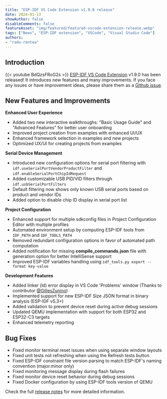 ```yaml
---
title: "ESP-IDF VS Code Extension v1.9.0 release"
date: 2024-01-13
showAuthor: false
disableComments: false
featureAsset: "img/featured/featured-vscode-extension-release.webp"
tags: ["News", "ESP-IDF extension", "VSCode", "Visual Studio Code"]
authors:
- "radu-rentea"
---
```


## Introduction
{{< youtube BdQzsFRoG2s >}}
[ESP-IDF VS Code Extension](https://github.com/espressif/vscode-esp-idf-extension) v1.9.0 has been released! It introduces new features and many improvements. If you face any issues or have improvement ideas, please share them as a [Github issue](https://github.com/espressif/vscode-esp-idf-extension/issues).

## New Features and Improvements

**Enhanced User Experience**
- Added two new interactive walkthroughs: "Basic Usage Guide" and "Advanced Features" for better user onboarding
- Improved project creation from examples with enhanced UI/UX
- Enhanced framework selection in examples and new projects
- Optimized UX/UI for creating projects from examples

**Serial Device Management**
- Introduced new configuration options for serial port filtering with `idf.useSerialPortVendorProductFilter` and `idf.enableSerialPortChipIdRequest`
- Added customizable USB PID/VID filters through `idf.usbSerialPortFilters`
- Default filtering now shows only known USB serial ports based on product and vendor IDs
- Added option to disable chip ID display in serial port list

**Project Configuration**
- Enhanced support for multiple sdkconfig files in Project Configuration Editor with multiple profiles
- Automated environment setup by computing ESP-IDF tools from `IDF_PATH` and `IDF_TOOLS_PATH`
- Removed redundant configuration options in favor of automated path computation
- Added notification for missing **compile_commands.json** file with generation option for better IntelliSense support
- Improved ESP-IDF variables handling using `idf_tools.py export --format key-value`

**Development Features**
- Added linker (ld) error display in VS Code 'Problems' window (Thanks to contributor [@GillesZunino](https://github.com/GillesZunino))
- Implemented support for new ESP-IDF Size JSON format in binary analysis (ESP-IDF v5.3+)
- Added validation to prevent device reset during active debug sessions
- Updated QEMU implementation with support for both ESP32 and ESP32-C3 targets
- Enhanced telemetry reporting

## Bug Fixes
- Fixed monitor terminal reset issues when using separate window layouts
- Fixed unit tests not refreshing when using the Refresh tests button
- Fixed ESP-IDF constraint file version parsing to match ESP-IDF's naming convention (major.minor only)
- Fixed monitoring message display during flash failures
- Fixed monitor device reset behavior during debug sessions
- Fixed Docker configuration by using ESP-IDF tools version of QEMU

Check the full [release notes](https://github.com/espressif/vscode-esp-idf-extension/releases/tag/v1.9.0) for more detailed information.
